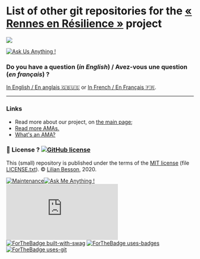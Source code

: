 # List of other git repositories for the [« Rennes en Résilience »](https://github.com/Rennes-en-Resilience/) project

![](logo-ReR.git/Rennes_en_Resilience_logo_1024.png)

[![Ask Us Anything !](https://img.shields.io/badge/Ask%20us-anything-1abc9c.svg)](https://GitHub.com/Rennes-en-Resilience/Contact-us)

### Do you have a question (*in English*) / Avez-vous une question (*en français*) ?
[In English / En anglais :gb::us:](https://github.com/Rennes-en-Resilience/Contact-us)
or [In French / En Français :fr:](https://github.com/Rennes-en-Resilience/Contactez-nous).

----

### Links

- Read more about our project, on [the main page](https://github.com/Rennes-en-Resilience/a-propos/);
- [Read more AMAs.](https://github.com/sindresorhus/amas)
- [What's an AMA?](https://en.wikipedia.org/wiki/Reddit#IAmA_and_AMA)

### :scroll: License ? [![GitHub license](https://img.shields.io/github/license/Rennes-en-Resilience/Contact-us.svg)](https://github.com/Rennes-en-Resilience/Contact-us/blob/master/LICENSE)
This (small) repository is published under the terms of the [MIT license](http://lbesson.mit-license.org/) (file [LICENSE.txt](LICENSE.txt)).
© [Lilian Besson](https://GitHub.com/Naereen), 2020.

[![Maintenance](https://img.shields.io/badge/Maintenu%3F-oui-green.svg)](https://GitHub.com/Rennes-en-Resilience/Contact-us/graphs/commit-activity)[![Ask Me Anything !](https://img.shields.io/badge/Ask%20me-anything-1abc9c.svg)](https://GitHub.com/Rennes-en-Resilience/Contact-us)
[![Analytics](https://ga-beacon.appspot.com/UA-38514290-17/github.com/Rennes-en-Resilience/Contact-us/README.md?pixel)](https://GitHub.com/Rennes-en-Resilience/Contact-us/)
[![ForTheBadge built-with-swag](http://ForTheBadge.com/images/badges/built-with-swag.svg)](https://GitHub.com/Naereen/)
[![ForTheBadge uses-badges](http://ForTheBadge.com/images/badges/uses-badges.svg)](http://ForTheBadge.com)
[![ForTheBadge uses-git](http://ForTheBadge.com/images/badges/uses-git.svg)](https://GitHub.com/)
